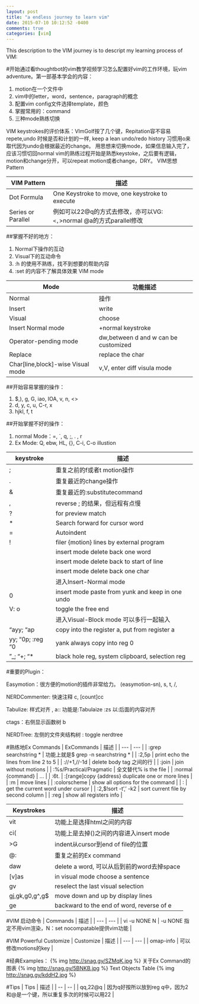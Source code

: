 ```yaml
---
layout: post
title: "a endless journey to learn vim"
date: 2015-07-10 10:12:52 -0400
comments: true
categories: [vim]
---
```


This description to the VIM journey is to descript my learning process of VIM:

#开始通过看thoughtbot的vim教学视频学习怎么配置好vim的工作环境，玩vim adventure。第一部基本学会的内容：
1.  motion在一个文件中
2.  vim中的letter，word，sentence，paragraph的概念
3.  配置vim config文件选择template，颜色
4.  掌握常用的：command
5.  三种mode熟练切换

VIM keystrokes的评价体系：VImGolf按了几个键，Repitation容不容易repete,undo 时候是否和计划的一样, keep a lean undo/redo history
习惯用<Esc>o来取代<CR>因为undo会根据最近的change。
用思想来切换mode，如果信息输入完了，应该习惯切回normal
vim的熟练过程开始是熟悉keystoke，之后要有逻辑，motion和change分开，可以repeat motion或者change，DRY。
VIM思想Pattern

| VIM Pattern        | 描述                                                                |
| ---                | ---                                                                 |
| Dot Formula        | One Keystroke to move, one keystroke to execute                     |
| Series or Parallel | 例如可以22@q的方式去修改，亦可以VG:`<,`>normal @a的方式parallel修改 |

##掌握不好的地方：
1.  Normal下操作的互动
2.  Visual下的互动命令
3.  :h 的使用不熟练，找不到想要的帮助内容
4.  :set 的内容不了解具体效果 VIM mode   


| Mode                              | 功能描述                             |
| ---                               | ---                                  |
| Normal                            | 操作                                 |
| Insert                            | write                                |
| Visual                            | choose                               |
| Insert Normal mode                | <C-o>+normal keystroke               |
| Operator-pending mode             | dw,between d and w can be customized |
| Replace                           | replace the char                     |
| Char[line,block]-wise Visual mode | v,V,<C-v> enter diff visula mode     |

##开始容易掌握的操作：
1.  $,), g, G, iao, IOA, v, n, <>
2.  d, y, c, u, C-r, x
3.  hjkl, f, t

##开始掌握不好的操作：
1.  normal Mode：=, `, q, ;, . , r
2.  Ex Mode: Q, ebw, HL, {}, C-i, C-o illustion   


| keystroke        | 描述                                             |
| ---              | ---                                              |
| ;                | 重复之前的f或者t motion操作                      |
| .                | 重复最近的change操作                             |
| &                | 重复最近的:substitutecommand                     |
| ,                | reverse ; 的结果，但远程有点慢                   |
| ?                | for preview match                                |
| *                | Search forward for cursor word                   |
| =                | Autoindent                                       |
| !                | filer {motion} lines by external program         |
| <C-w>            | insert mode delete back one word                 |
| <C-u>            | insert mode delete back to start of line         |
| <C-h>            | insert mode delete back one char                 |
| <C-o>            | 进入Insert-Normal mode                           |
| <C-r>0           | insert mode paste from yunk and keep in one undo |
| V: o             | toggle the free end                              |
| <C-v>            | 进入Visual-Block mode 可以多行一起输入           |
| “ayy; “ap        | copy into the register a, put from register a    |
| yy; “0p; :reg “0 | yank always copy into reg 0                      |
| ”_; “+; “*       | black hole reg, system clipboard, selection reg  |


#重要的Plugin：

Easymotion：很方便的motion的插件非常给力。
<Plug>(easymotion-sn),                      <Leader>s,                                               t,  /,

NERDCommenter: 快速注释
<Leader>c,                                  [count]<Leader>cc

Tabulize: 样式对齐
,                                           a:: 功能是:Tabulaize \:zs<CR> 以:后面的内容对齐

ctags：右侧显示函数树
<Leader>b

NERDTree: 左侧的文件夹结构树
<C-e>: toggle nerdtree

#熟练地Ex Commands
| ExCommands               | 描述                                               |
| ---                      | ---                                                |
| :grep searchstring *     | 功能上就是$ grep -n searchstring *                 |
| :2,5p                    | print echo the lines from line 2 to 5              |
| :/<body>/+1,/</body>/-1d | delete body tag 之间的行                           |
| :join                    | join without motions                               |
| :%s/Practical/Pragmatic  | 全文替代% is the file                              |
| :normal {command}        | ...                                                |
| :6t.                     | :[range]copy {address} duplicate one or more lines |
| :m                       | move lines                                         |
| :colorscheme <C-d>       | show all options for the command                   |
| :<C-r><C-w>              | get the current word under cursor                  |
| :2,$!sort -t’,’ -k2      | sort current file by second column                 |
| :reg                     | show all registers info                            |

| Keystrokes     | 描述                                       |
| ---            | ---                                        |
| vit            | 功能上是选择html<tag></tag>之间的内容      |
| ci(            | 功能上是去掉()之间的内容进入insert mode    |
| >G             | indent从cursor到end of file的位置          |
| @:             | 重复之前的Ex command                       |
| daw            | delete a word, 可以从后到前的word去掉space |
| [v]as          | in visual mode choose a sentence           |
| gv             | reselect the last visual selection         |
| gj,gk,g0,g^,g$ | move down and up by display lines          |
| ge             | backward to the end of word, reverse of e  |

#VIM 启动命令
| Commands     | 描述                                                    |
| ---          | ---                                                     |
| vi -u NONE N | -u NONE 指定不用vim渲染，N：set nocompatable提供vim功能 |

#VIM Powerful Customize
| Customize | 描述                 |
| ---       | ---                  |
| omap-info | 可以修改motions的key |

#经典Examples：
{% img http://snag.gy/SZMqK.jpg %}
关于Ex Command的图表
{% img http://snag.gy/5BNKB.jpg %}
Text Objects Table
{% img http://snag.gy/kddH2.jpg %}

#Tips
| Tips    | 描述                                                                   |
| --      | --                                                                     |
| qq,22@q | 因为q好按所以放到reg q中，因为2和@是一个键，所以重复多次的时候可以用22 |
